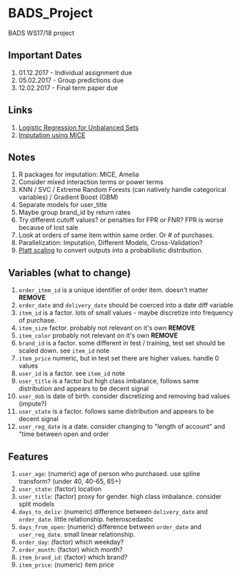 # BADS_Project

BADS WS17/18 project

## Important Dates

1. 01.12.2017 - Individual assignment due
2. 05.02.2017 - Group predictions due
3. 12.02.2017 - Final term paper due

## Links

1. [Logistic Regression for Unbalanced Sets](http://ethen8181.github.io/machine-learning/unbalanced/unbalanced.html)
3. [Imputation using MICE](https://datascienceplus.com/imputing-missing-data-with-r-mice-package/)

## Notes

1. R packages for imputation: MICE, Amelia
2. Consider mixed interaction terms or power terms
3. KNN / SVC / Extreme Random Forests (can natively handle categorical variables) / Gradient Boost (GBM)
4. Separate models for user_title
5. Maybe group brand_id by return rates
6. Try different cutoff values? or penalties for FPR or FNR? FPR is worse because of lost sale
7. Look at orders of same item within same order. Or # of purchases.
8. Parallelization: Imputation, Different Models, Cross-Validation?
9. [Platt scaling](https://en.wikipedia.org/wiki/Platt_scaling) to convert outputs into a probabilistic distribution.

## Variables (what to change)

1. `order_item_id` is a unique identifier of order item. doesn't matter **REMOVE**
2. `order_date` and `delivery_date` should be coerced into a date diff variable
3. `item_id` is a factor. lots of small values - maybe discretize into frequency of purchase.
4. `item_size` factor. probably not relevant on it's own **REMOVE**
5. `item_color` probably not relevant on it's own **REMOVE**
6. `brand_id` is a factor. some different in test / training, test set should be scaled down. see `item_id` note
7. `item_price` numeric, but in test set there are higher values. handle 0 values
8. `user_id` is a factor. see `item_id` note
9. `user_title` is a factor but high class imbalance, follows same distribution and appears to be decent signal
10. `user_dob` is date of birth. consider discretizing and removing bad values (impute?)
11. `user_state` is a factor. follows same distribution and appears to be decent signal
12. `user_reg_date` is a date. consider changing to "length of account" and "time between open and order

## Features
1. `user_age`: (numeric) age of person who purchased. use spline transform? (under 40, 40-65, 65+)
2. `user_state`: (factor) location
3. `user_title`: (factor) proxy for gender. high class imbalance. consider split models
4. `days_to_deliv`: (numeric) difference between `delivery_date` and `order_date`. little relationship. heteroscedastic
5. `days_from_open`: (numeric) difference between `order_date` and `user_reg_date`. small linear relationship.
6. `order_day`: (factor) which weekday?
7. `order_month`: (factor) which month?
9. `item_brand_id`: (factor) which brand?
10. `item_price`: (numeric) item price
